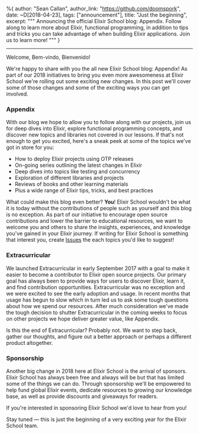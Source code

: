 %{
  author: "Sean Callan",
  author_link: "https://github.com/doomspork",
  date: ~D[2018-04-23],
  tags: ["announcement"],
  title: "Just the beginning",
  excerpt: """
  Announcing the official Elixir School blog: Appendix.
  Follow along to learn more about Elixir, functional programming, in addition to tips and tricks you can take advantage of when building Elixir applications.
  Join us to learn more!
  """
}

---

Welcome, Bem-vindo, Bienvenido!

We're happy to share with you the all new Elixir School blog: Appendix!
As part of our 2018 initiatives to bring you even more awesomeness at Elixir School we're rolling out some exciting new changes.
In this post we'll cover some of those changes and some of the exciting ways _you_ can get involved.

### Appendix

With our blog we hope to allow you to follow along with our projects, join us for deep dives into Elixir, explore functional programming concepts, and discover new topics and libraries not covered in our lessons.
If that's not enough to get you excited, here's a sneak peek at some of the topics we've got in store for you:

+ How to deploy Elixir projects using OTP releases
+ On-going series outlining the latest changes in Elixir
+ Deep dives into topics like testing and concurrency
+ Exploration of different libraries and projects
+ Reviews of books and other learning materials
+ Plus a wide range of Elixir tips, tricks, and best practices

What could make this blog even better? __You__!
Elixir School wouldn't be what it is today without the contributions of people such as yourself and this blog is no exception.
As part of our initiative to encourage open source contributions and lower the barrier to educational resources, we want to welcome you and others to share the insights, experiences, and knowledge you've gained in your Elixir journey.
If writing for Elixir School is something that interest you, create [Issues](https://github.com/elixirschool/elixirschool/issues) the each topics you'd like to suggest!

### Extracurricular

We launched Extracurricular in early September 2017 with a goal to make it easier to become a contributor to Elixir open source projects.
Our primary goal has always been to provide ways for users to discover Elixir, learn it, and find contribution opportunities.
Extracurricular was no exception and we were excited to see the early adoption and usage.
In recent months that usage has begun to slow which in turn led us to ask some tough questions about how we spend our resources.
After much consideration we've made the tough decision to shutter Extracurricular in the coming weeks to focus on other projects we hope deliver greater value, like Appendix.

Is this the end of Extracurricular?
Probably not.
We want to step back, gather our thoughts, and figure out a better approach or perhaps a different product altogether.

### Sponsorship

Another big change in 2018 here at Elixir School is the arrival of sponsors.
Elixir School has always been free and always will be but that has limited some of the things we can do.
Through sponsorship we'll be empowered to help fund global Elixir events, dedicate resources to growing our knowledge base, as well as provide discounts and giveaways for readers.

If you're interested in sponsoring Elixir School we'd love to hear from you!

Stay tuned — this is just the beginning of a very exciting year for the Elixir School team.
